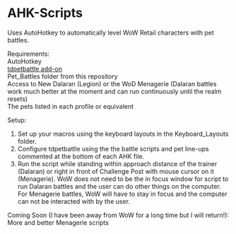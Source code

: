 # AHK-Scripts

Uses AutoHotkey to automatically level WoW Retail characters with pet battles.

Requirements:  
AutoHotkey  
[tdpetbattle add-on](https://www.curseforge.com/wow/addons/tdbattlepetscript)  
Pet_Battles folder from this repository  
Access to New Dalaran (Legion) or the WoD Menagerie (Dalaran battles work much better at the moment and can run continuously until the realm resets)  
The pets listed in each profile or equivalent

Setup:
1. Set up your macros using the keyboard layouts in the Keyboard_Layouts folder.  
2. Configure tdpetbattle using the the battle scripts and pet line-ups commented at the bottom of each AHK file.  
3. Run the script while standing within approach distance of the trainer (Dalaran) or right in front of Challenge Post with mouse cursor on it (Menagerie). WoW does not need to be the in focus window for script to run Dalaran battles and the user can do other things on the computer. For Menagerie battles, WoW will have to stay in focus and the computer can not be interacted with by the user.

Coming Soon (I have been away from WoW for a long time but I will return!):  
More and better Menagerie scripts
